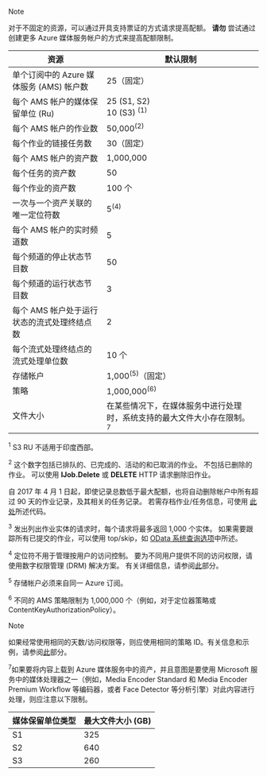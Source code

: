 >[!NOTE]
>对于不固定的资源，可以通过开具支持票证的方式请求提高配额。 **请勿** 尝试通过创建更多 Azure 媒体服务帐户的方式来提高配额限制。

| 资源 | 默认限制 | 
| --- | --- | 
| 单个订阅中的 Azure 媒体服务 (AMS) 帐户数 | 25（固定） |
| 每个 AMS 帐户的媒体保留单位 (Ru) |25 (S1, S2)<br/>10 (S3) <sup>(1)</sup> | 
| 每个 AMS 帐户的作业数 | 50,000<sup>(2)</sup> |
| 每个作业的链接任务数 | 30（固定） |
| 每个 AMS 帐户的资产数 | 1,000,000|
| 每个任务的资产数 | 50 |
| 每个作业的资产数 | 100 个 |
| 一次与一个资产关联的唯一定位符数 | 5<sup>(4)</sup> |
| 每个 AMS 帐户的实时频道数 |5|
| 每个频道的停止状态节目数 |50|
| 每个频道的运行状态节目数 |3|
| 每个 AMS 帐户处于运行状态的流式处理终结点数|2|
| 每个流式处理终结点的流式处理单位数 |10 个 |
| 存储帐户 | 1,000<sup>(5)</sup>（固定） |
| 策略 | 1,000,000<sup>(6)</sup> |
| 文件大小| 在某些情况下，在媒体服务中进行处理时，系统支持的最大文件大小存在限制。 <sup>7</sup> |
  
<sup>1</sup> S3 RU 不适用于印度西部。

<sup>2</sup> 这个数字包括已排队的、已完成的、活动的和已取消的作业。 不包括已删除的作业。 可以使用 **IJob.Delete** 或 **DELETE** HTTP 请求删除旧作业。

自 2017 年 4 月 1 日起，即使记录总数低于最大配额，也将自动删除帐户中所有超过 90 天的作业记录，及其相关的任务记录。 若需存档作业/任务信息，可使用 [此处](/documentation/articles/media-services-dotnet-manage-entities/)所述代码。

<sup>3</sup> 发出列出作业实体的请求时，每个请求将最多返回 1,000 个实体。 如果需要跟踪所有已提交的作业，可以使用 top/skip，如 [OData 系统查询选项](http://msdn.microsoft.com/zh-cn/library/gg309461.aspx)中所述。

<sup>4</sup> 定位符不用于管理按用户的访问控制。 要为不同用户提供不同的访问权限，请使用数字权限管理 (DRM) 解决方案。 有关详细信息，请参阅[此](/documentation/articles/media-services-content-protection-overview/)部分。

<sup>5</sup> 存储帐户必须来自同一 Azure 订阅。

<sup>6</sup> 不同的 AMS 策略限制为 1,000,000 个（例如，对于定位器策略或 ContentKeyAuthorizationPolicy）。 

>[!NOTE]
> 如果经常使用相同的天数/访问权限等，则应使用相同的策略 ID。有关信息和示例，请参阅[此](/documentation/articles/media-services-dotnet-manage-entities/#limit-access-policies/)部分。

<sup>7</sup>如果要将内容上载到 Azure 媒体服务中的资产，并且意图是要使用 Microsoft 服务中的媒体处理器之一（例如，Media Encoder Standard 和 Media Encoder Premium Workflow 等编码器，或者 Face Detector 等分析引擎）对此内容进行处理，则应注意以下限制。 

| 媒体保留单位类型 | 最大文件大小 (GB)| 
| --- | --- | 
|S1    | 325|
|S2    | 640|
|S3    | 260|
